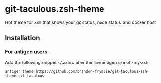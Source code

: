 
# git-taculous.zsh-theme

Hot theme for Zsh that shows your git status, node status, and docker host

## Installation

### For antigen users

Add the following snippet ~/.zshrc after the line antigen use oh-my-zsh:

`antigen theme https://github.com/brandon-fryslie/git-taculous-zsh-theme git-taculous`
